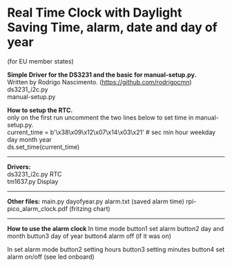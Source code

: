 # Real Time Clock with Daylight Saving Time, alarm, date and day of year  #
(for EU member states) 

**Simple Driver for the DS3231 and the basic for manual-setup.py.**      
Written by Rodrigo Nascimento. (https://github.com/rodrigocmn)   
ds3231_i2c.py   
manual-setup.py

**How to setup the RTC.**     
only on the first run uncomment the two lines below to set time in manual-setup.py.  
current_time = b'\x38\x09\x12\x07\x14\x03\x21' # sec min hour weekday day month year   
ds.set_time(current_time)

-------------------------------------------------------------------------------------
**Drivers:**  
ds3231_i2c.py RTC  
tm1637.py     Display  

-------------------------------------------------------------------------------------
**Other files:**
main.py
dayofyear.py
alarm.txt (saved alarm time)
rpi-pico_alarm_clock.pdf (fritzing chart)

-------------------------------------------------------------------------------------
**How to use the alarm clock**
In time mode
button1 set alarm
button2 day and month
buttun3 day of year
button4 alarm off (if it was on)


In set alarm mode
button2 setting hours
button3 setting minutes
button4 set alarm on/off (see led onboard)



